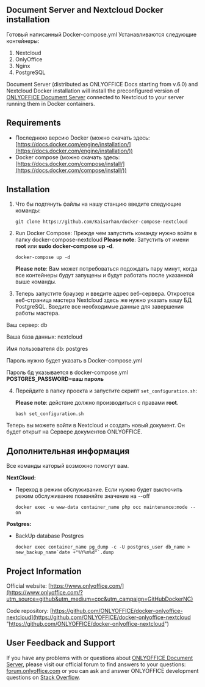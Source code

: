 ## Document Server and Nextcloud Docker installation

Готовый написанный Docker-compose.yml 
Устанавливаются следующие контейнеры: 
1) Nextcloud 
2) OnlyOffice
3) Nginx
4) PostgreSQL

Document Server (distributed as ONLYOFFICE Docs starting from v.6.0) and Nextcloud Docker installation will install the preconfigured version of [ONLYOFFICE Document Server][2] connected to Nextcloud to your server running them in Docker containers.


## Requirements

* Последнюю версию Docker (можно скачать здесь: [https://docs.docker.com/engine/installation/](https://docs.docker.com/engine/installation/))
* Docker compose (можно скачать здесь: [https://docs.docker.com/compose/install/](https://docs.docker.com/compose/install/))


## Installation

1. Что бы подтянуть файлы на нашу станцию введите следующие команды:

    ```
    git clone https://github.com/Kaisarhan/docker-compose-nextcloud
    ```

2. Run Docker Compose:
    Прежде чем запустить команду нужно войти в папку docker-compose-nextcloud
    **Please note**: Затустить от имени **root** или **sudo docker-compose up -d**.

    ```
    docker-compose up -d
    ```

    **Please note**: Вам может потребоваться подождать пару минут, когда все контейнеры будут запущены и будут работать после указанной выше команды.

3. Теперь запустите браузер и введите адрес веб-сервера. Откроется веб-страница мастера Nextcloud здесь же нужно указать вашу БД PostgreSQL. Введите все необходимые данные для завершения работы мастера.

Ваш сервер: db

Ваша база данных: nextcloud

Имя пользователя db: postgres

Пароль нужно будет указать в Docker-compose.yml



Пароль бд указывается в docker-compose.yml **POSTGRES_PASSWORD=ваш пароль**


4. Перейдите в папку проекта и запустите скрипт `set_configuration.sh`:

    **Please note**: действие должно производиться с правами **root**.

    ```
    bash set_configuration.sh
    ```

Теперь вы можете войти в Nextcloud и создать новый документ. Он будет открыт на Сервере документов ONLYOFFICE.


## Дополнительная информация 

Все команды каторый возможно помогут вам.

**NextCloud:**

* Переход в режим обслуживание. Если нужно будет выключить режим обслуживание поменяйте значение на --off

    ```
    docker exec -u www-data container_name php occ maintenance:mode --on
    ```
    
**Postgres:**

* BackUp database Postgres
    
    ```
    docker exec container_name pg_dump -c -U postgres_user db_name > new_backup_name`date +"%Y%m%d"`.dump
    ```


## Project Information

Official website: [https://www.onlyoffice.com/](https://www.onlyoffice.com/?utm_source=github&utm_medium=cpc&utm_campaign=GitHubDockerNC)

Code repository: [https://github.com/ONLYOFFICE/docker-onlyoffice-nextcloud](https://github.com/ONLYOFFICE/docker-onlyoffice-nextcloud "https://github.com/ONLYOFFICE/docker-onlyoffice-nextcloud")


## User Feedback and Support

If you have any problems with or questions about [ONLYOFFICE Document Server][2], please visit our official forum to find answers to your questions: [forum.onlyoffice.com][1] or you can ask and answer ONLYOFFICE development questions on [Stack Overflow][3].

[1]: https://forum.onlyoffice.com
[2]: https://github.com/ONLYOFFICE/DocumentServer
[3]: http://stackoverflow.com/questions/tagged/onlyoffice
